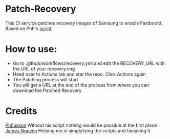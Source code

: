 # Patch-Recovery
This CI service patches recovery images of Samsung to enable Fastbootd. Based on Phh's [script](https://github.com/phhusson/samsung-galaxy-a51-gsi-boot)

# How to use:
- Go to .github/workflows/recovery.yml and edit the RECOVERY_URL with the URL of your recovery.img
- Head over to Actions tab and star the repo. Click Actions again
- The Patching process will start 
- You will get a URL at the end of the process from where you can download the Patched Recovery

# Credits
[Phhusson](https://github.com/phhusson) Without his script nothing would be possible at the first place
[James Nguyen](https://github.com/thongass000) Helping me in simplyfying the scripts and tweaking it

